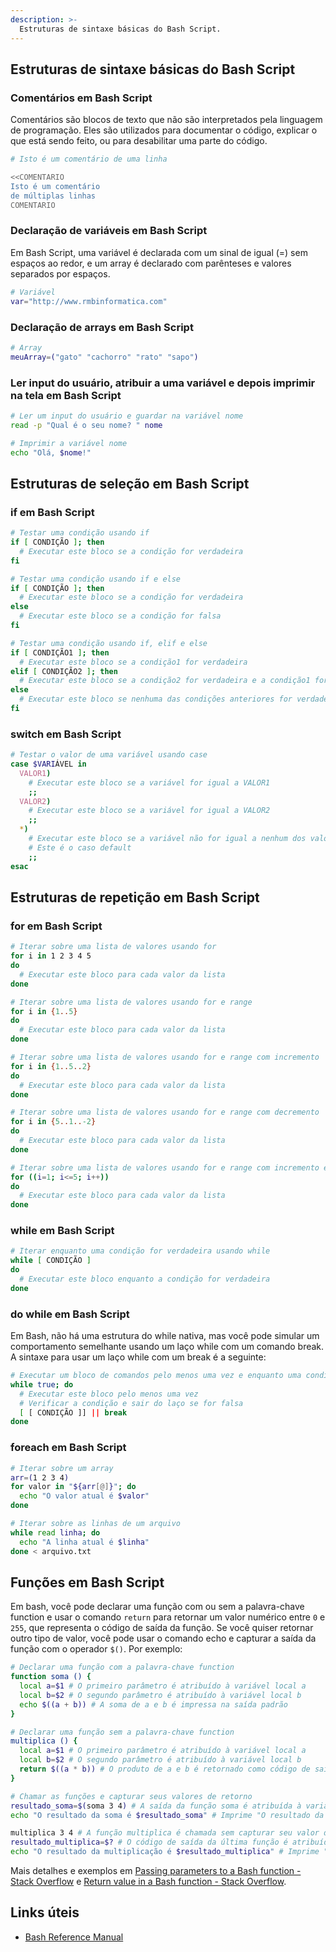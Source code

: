```yaml
---
description: >-
  Estruturas de sintaxe básicas do Bash Script.
---
```

## Estruturas de sintaxe básicas do Bash Script

### Comentários em Bash Script

Comentários são blocos de texto que não são interpretados pela linguagem de programação. Eles são utilizados para documentar o código, explicar o que está sendo feito, ou para desabilitar uma parte do código.

```bash
# Isto é um comentário de uma linha

<<COMENTARIO
Isto é um comentário
de múltiplas linhas
COMENTARIO
```

### Declaração de variáveis em Bash Script

Em Bash Script, uma variável é declarada com um sinal de igual (=) sem espaços ao redor, e um array é declarado com parênteses e valores separados por espaços.

```bash
# Variável
var="http://www.rmbinformatica.com"
```

### Declaração de arrays em Bash Script

```bash
# Array
meuArray=("gato" "cachorro" "rato" "sapo")
```

### Ler input do usuário, atribuir a uma variável e depois imprimir na tela em Bash Script

```bash
# Ler um input do usuário e guardar na variável nome
read -p "Qual é o seu nome? " nome

# Imprimir a variável nome
echo "Olá, $nome!"
```

## Estruturas de seleção em Bash Script

### if em Bash Script

```bash
# Testar uma condição usando if
if [ CONDIÇÃO ]; then
  # Executar este bloco se a condição for verdadeira
fi

# Testar uma condição usando if e else
if [ CONDIÇÃO ]; then
  # Executar este bloco se a condição for verdadeira
else
  # Executar este bloco se a condição for falsa
fi

# Testar uma condição usando if, elif e else
if [ CONDIÇÃO1 ]; then
  # Executar este bloco se a condição1 for verdadeira
elif [ CONDIÇÃO2 ]; then
  # Executar este bloco se a condição2 for verdadeira e a condição1 for falsa
else
  # Executar este bloco se nenhuma das condições anteriores for verdadeira
fi
```

### switch em Bash Script

```bash
# Testar o valor de uma variável usando case
case $VARIÁVEL in
  VALOR1)
    # Executar este bloco se a variável for igual a VALOR1
    ;;
  VALOR2)
    # Executar este bloco se a variável for igual a VALOR2
    ;;
  *)
    # Executar este bloco se a variável não for igual a nenhum dos valores anteriores
    # Este é o caso default
    ;;
esac
```

## Estruturas de repetição em Bash Script

### for em Bash Script

```bash
# Iterar sobre uma lista de valores usando for
for i in 1 2 3 4 5
do
  # Executar este bloco para cada valor da lista
done

# Iterar sobre uma lista de valores usando for e range
for i in {1..5}
do
  # Executar este bloco para cada valor da lista
done

# Iterar sobre uma lista de valores usando for e range com incremento
for i in {1..5..2}
do
  # Executar este bloco para cada valor da lista
done

# Iterar sobre uma lista de valores usando for e range com decremento
for i in {5..1..-2}
do
  # Executar este bloco para cada valor da lista
done

# Iterar sobre uma lista de valores usando for e range com incremento e variável
for ((i=1; i<=5; i++))
do
  # Executar este bloco para cada valor da lista
done
```

### while em Bash Script

```bash
# Iterar enquanto uma condição for verdadeira usando while
while [ CONDIÇÃO ]
do
  # Executar este bloco enquanto a condição for verdadeira
done
```

### do while em Bash Script

Em Bash, não há uma estrutura do while nativa, mas você pode simular um comportamento semelhante usando um laço while com um comando break. A sintaxe para usar um laço while com um break é a seguinte:

```bash
# Executar um bloco de comandos pelo menos uma vez e enquanto uma condição for verdadeira usando while e break
while true; do
  # Executar este bloco pelo menos uma vez
  # Verificar a condição e sair do laço se for falsa
  [ [ CONDIÇÃO ]] || break
done
```

### foreach em Bash Script

```bash
# Iterar sobre um array
arr=(1 2 3 4)
for valor in "${arr[@]}"; do
  echo "O valor atual é $valor"
done

# Iterar sobre as linhas de um arquivo
while read linha; do
  echo "A linha atual é $linha"
done < arquivo.txt
```

## Funções em Bash Script

Em bash, você pode declarar uma função com ou sem a palavra-chave function e usar o comando `return` para retornar um valor numérico entre `0` e `255`, que representa o código de saída da função. Se você quiser retornar outro tipo de valor, você pode usar o comando echo e capturar a saída da função com o operador `$()`. Por exemplo:

```bash
# Declarar uma função com a palavra-chave function
function soma () {
  local a=$1 # O primeiro parâmetro é atribuído à variável local a
  local b=$2 # O segundo parâmetro é atribuído à variável local b
  echo $((a + b)) # A soma de a e b é impressa na saída padrão
}

# Declarar uma função sem a palavra-chave function
multiplica () {
  local a=$1 # O primeiro parâmetro é atribuído à variável local a
  local b=$2 # O segundo parâmetro é atribuído à variável local b
  return $((a * b)) # O produto de a e b é retornado como código de saída
}

# Chamar as funções e capturar seus valores de retorno
resultado_soma=$(soma 3 4) # A saída da função soma é atribuída à variável resultado_soma
echo "O resultado da soma é $resultado_soma" # Imprime "O resultado da soma é 7"

multiplica 3 4 # A função multiplica é chamada sem capturar seu valor de retorno
resultado_multiplica=$? # O código de saída da última função é atribuído à variável resultado_multiplica
echo "O resultado da multiplicação é $resultado_multiplica" # Imprime "O resultado da multiplicação é 12"
```

Mais detalhes e exemplos em [Passing parameters to a Bash function - Stack Overflow](https://stackoverflow.com/questions/6212219/passing-parameters-to-a-bash-function) e [Return value in a Bash function - Stack Overflow](https://stackoverflow.com/questions/17336915/return-value-in-a-bash-function).

## Links úteis

- [Bash Reference Manual](https://www.gnu.org/software/bash/manual/bash.html)